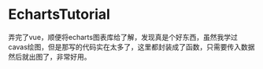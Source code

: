 # EchartsTutorial

弄完了vue，顺便将echarts图表库给了解，发现真是个好东西，虽然我学过cavas绘图，但是那写的代码实在太多了，这里都封装成了函数，只需要传入数据然后就出图了，非常好用。